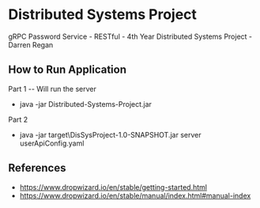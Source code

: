 # Distributed Systems Project
 
 gRPC Password Service - RESTful - 4th Year Distributed Systems Project - Darren Regan

## How to Run Application
Part 1 -- Will run the server
* java -jar Distributed-Systems-Project.jar

Part 2
* java -jar target\DisSysProject-1.0-SNAPSHOT.jar server userApiConfig.yaml

 ## References
 * https://www.dropwizard.io/en/stable/getting-started.html
 * https://www.dropwizard.io/en/stable/manual/index.html#manual-index
